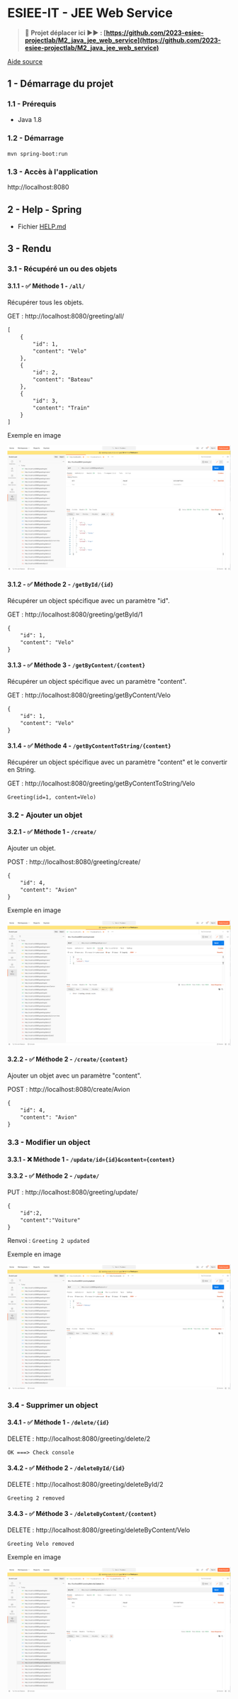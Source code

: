 # ESIEE-IT - JEE Web Service

> 🚨 **Projet déplacer ici ▶▶ : [https://github.com/2023-esiee-projectlab/M2_java_jee_web_service](https://github.com/2023-esiee-projectlab/M2_java_jee_web_service)**

[Aide source](https://www.youtube.com/watch?v=IucFDX3RO9U&t=13s)

## 1 - Démarrage du projet

### 1.1 - Prérequis

- Java 1.8

### 1.2 - Démarrage

`mvn spring-boot:run`

### 1.3 - Accès à l'application

http://localhost:8080

## 2 - Help - Spring

- Fichier [HELP.md](HELP.md)

## 3 - Rendu

### 3.1 - Récupéré un ou des objets

#### 3.1.1 - ✅ Méthode 1 - `/all/`

Récupérer tous les objets.

GET : http://localhost:8080/greeting/all/

```
[
    {
        "id": 1,
        "content": "Velo"
    },
    {
        "id": 2,
        "content": "Bateau"
    },
    {
        "id": 3,
        "content": "Train"
    }
]
```

Exemple en image

![img](_image/Postman_test_1.png)

#### 3.1.2 - ✅ Méthode 2 - `/getById/{id}`

Récupérer un object spécifique avec un paramètre "id".

GET : http://localhost:8080/greeting/getById/1

```
{
    "id": 1,
    "content": "Velo"
}
```

#### 3.1.3 - ✅ Méthode 3 - `/getByContent/{content}`

Récupérer un object spécifique avec un paramètre "content".

GET : http://localhost:8080/greeting/getByContent/Velo

```
{
    "id": 1,
    "content": "Velo"
}
```

#### 3.1.4 - ✅ Méthode 4 - `/getByContentToString/{content}`

Récupérer un object spécifique avec un paramètre "content" et le convertir en String.

GET : http://localhost:8080/greeting/getByContentToString/Velo

```
Greeting(id=1, content=Velo)
```

### 3.2 - Ajouter un objet

#### 3.2.1 - ✅ Méthode 1 - `/create/`

Ajouter un objet.

POST : http://localhost:8080/greeting/create/

```
{
    "id": 4,
    "content": "Avion"
}
```

Exemple en image

![img](_image/Postman_test_2.png)

#### 3.2.2 - ✅ Méthode 2 - `/create/{content}`

Ajouter un objet avec un paramètre "content".

POST : http://localhost:8080/create/Avion

```
{
    "id": 4,
    "content": "Avion"
}
```

### 3.3 - Modifier un object

#### 3.3.1 - ❌ Méthode 1 - `/update/id={id}&content={content}`

#### 3.3.2 - ✅ Méthode 2 - `/update/`

PUT : http://localhost:8080/greeting/update/

```
{
    "id":2,
    "content":"Voiture"
}
```

Renvoi : `Greeting 2 updated`

Exemple en image

![img](_image/Postman_test_3.png)

### 3.4 - Supprimer un object

#### 3.4.1 - ✅ Méthode 1 - `/delete/{id}`

DELETE : http://localhost:8080/greeting/delete/2

```
OK ===> Check console
```

#### 3.4.2 - ✅ Méthode 2 - `/deleteById/{id}`

DELETE : http://localhost:8080/greeting/deleteById/2

```
Greeting 2 removed
```

#### 3.4.3 - ✅ Méthode 3 - `/deleteByContent/{content}`

DELETE : http://localhost:8080/greeting/deleteByContent/Velo

```
Greeting Velo removed
```

Exemple en image

![img](_image/Postman_test_4.png)
